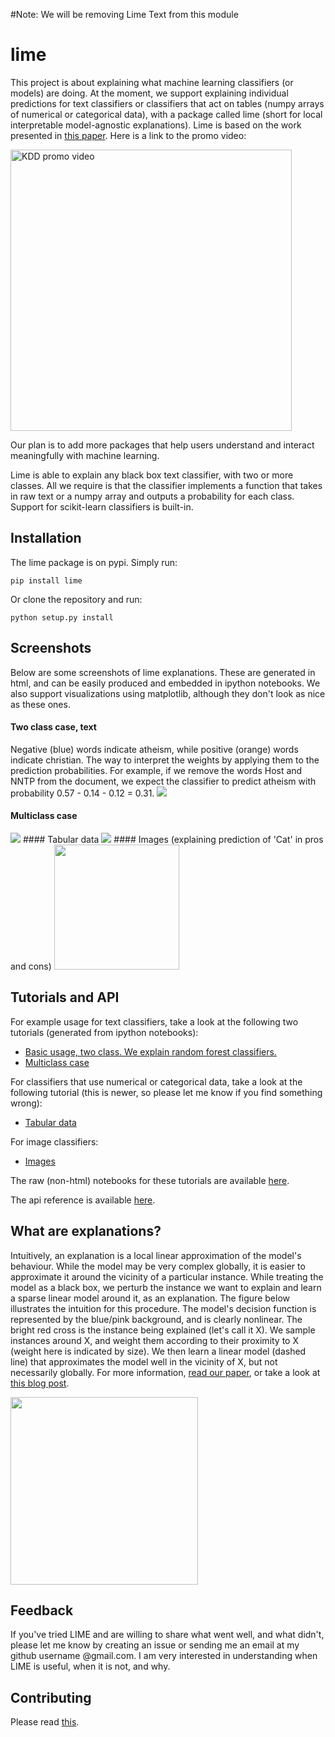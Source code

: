#Note: We will be removing Lime Text from this module

# lime
This project is about explaining what machine learning classifiers (or models) are doing.
At the moment, we support explaining individual predictions for text classifiers or classifiers that act on tables (numpy arrays of numerical or categorical data), with a package called lime (short for local interpretable model-agnostic explanations).
Lime is based on the work presented in [this paper](http://arxiv.org/abs/1602.04938). Here is a link to the promo video:

<a href="https://www.youtube.com/watch?v=hUnRCxnydCc" target="_blank"><img src="https://raw.githubusercontent.com/marcotcr/lime/master/doc/images/video_screenshot.png" width="450" alt="KDD promo video"/></a>

Our plan is to add more packages that help users understand and interact meaningfully with machine learning.

Lime is able to explain any black box text classifier, with two or more classes. All we require is that the classifier implements a function that takes in raw text or a numpy array and outputs a probability for each class. Support for scikit-learn classifiers is built-in.
## Installation
The lime package is on pypi. Simply run:

    pip install lime
Or clone the repository and run:

    python setup.py install

## Screenshots
Below are some screenshots of lime explanations. These are generated in html, and can be easily produced and embedded in ipython notebooks. We also support visualizations using matplotlib, although they don't look as nice as these ones.
#### Two class case, text
Negative (blue) words indicate atheism, while positive (orange) words indicate christian. The way to interpret the weights by applying them to the prediction probabilities. For example, if we remove the words Host and NNTP from the document, we expect the classifier to predict atheism with probability 0.57 - 0.14 - 0.12 = 0.31.
<img src="https://raw.githubusercontent.com/marcotcr/lime/master/doc/images/twoclass.png" />
#### Multiclass case
<img src="https://raw.githubusercontent.com/marcotcr/lime/master/doc/images/multiclass.png" />
#### Tabular data
<img src="https://raw.githubusercontent.com/marcotcr/lime/master/doc/images/tabular.png" />
#### Images (explaining prediction of 'Cat' in pros and cons)
<img src="https://raw.githubusercontent.com/marcotcr/lime/master/doc/images/images.png" width=200 />

## Tutorials and API
For example usage for text classifiers, take a look at the following two tutorials (generated from ipython notebooks):
- [Basic usage, two class. We explain random forest classifiers.](http://marcotcr.github.io/lime/tutorials/Lime%20-%20basic%20usage%2C%20two%20class%20case.html)
- [Multiclass case](http://marcotcr.github.io/lime/tutorials/Lime%20-%20multiclass.html)

For classifiers that use numerical or categorical data, take a look at the following tutorial (this is newer, so please let me know if you find something wrong):
- [Tabular data](http://marcotcr.github.io/lime/tutorials/Tutorial%20-%20continuous%20and%20categorical%20features.html)

For image classifiers:
- [Images](http://marcotcr.github.io/lime/tutorials/Tutorial%20-%20images.html)

The raw (non-html) notebooks for these tutorials are available [here](https://github.com/marcotcr/lime/tree/master/doc/notebooks).

The api reference is available [here](http://lime-ml.readthedocs.io/en/latest/).

## What are explanations?

Intuitively, an explanation is a local linear approximation of the model's behaviour.
While the model may be very complex globally, it is easier to approximate it around the vicinity of a particular instance.
While treating the model as a black box, we perturb the instance we want to explain and learn a sparse linear model around it, as an explanation.
The figure below illustrates the intuition for this procedure. The model's decision function is represented by the blue/pink background, and is clearly nonlinear.
The bright red cross is the instance being explained (let's call it X).
We sample instances around X, and weight them according to their proximity to X (weight here is indicated by size).
We then learn a linear model (dashed line) that approximates the model well in the vicinity of X, but not necessarily globally. For more information, [read our paper](http://arxiv.org/abs/1602.04938), or take a look at [this blog post](https://www.oreilly.com/learning/introduction-to-local-interpretable-model-agnostic-explanations-lime).

<img src="https://raw.githubusercontent.com/marcotcr/lime/master/doc/images/lime.png" width=300px />

## Feedback

If you've tried LIME and are willing to share what went well, and what didn't, please let me know by creating an issue or sending me an email at my github username @gmail.com. I am very interested in understanding when LIME is useful, when it is not, and why.

## Contributing

Please read [this](https://github.com/marcotcr/lime/blob/master/CONTRIBUTING.md).

